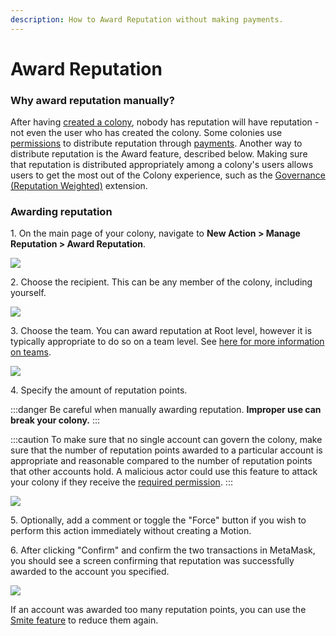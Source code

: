 ```yaml
---
description: How to Award Reputation without making payments.
---
```


# Award Reputation

### Why award reputation manually?

After having [created a colony](../launch-a-colony.md), nobody has reputation will have reputation - not even the user who has created the colony. Some colonies use [permissions](https://colony.gitbook.io/colony/advanced-features/permissions) to distribute reputation through [payments](https://colony.gitbook.io/colony/expenditures/payments). Another way to distribute reputation is the Award feature, described below. Making sure that reputation is distributed appropriately among a colony's users allows users to get the most out of the Colony experience, such as the [Governance (Reputation Weighted)](../advanced-features/extensions/governance/creating-a-motion.md) extension.&#x20;

### Awarding reputation

1\. On the main page of your colony, navigate to **New Action > Manage Reputation > Award Reputation**.

![](../assets/award-reputation-1\_AdobeCreativeCloudExpress.gif)

2\. Choose the recipient. This can be any member of the colony, including yourself.

![](../assets/award-reputation-2a\_AdobeCreativeCloudExpress.gif)

3\. Choose the team. You can award reputation at Root level, however it is typically appropriate to do so on a team level. See [here for more information on teams](../teams/create-team.md).

![](../assets/award-reputation-2b\_AdobeCreativeCloudExpress.gif)

4\. Specify the amount of reputation points.

:::danger
Be careful when manually awarding reputation. **Improper use can break your colony.**&#x20;
:::

:::caution
To make sure that no single account can govern the colony, make sure that the number of reputation points awarded to a particular account is appropriate and reasonable compared to the number of reputation points that other accounts hold. A malicious actor could use this feature to attack your colony if they receive the [required permission](../advanced-features/permissions.md).
:::

![](../assets/award-reputation-2c\_AdobeCreativeCloudExpress.gif)

5\. Optionally, add a comment or toggle the "Force" button if you wish to perform this action immediately without creating a Motion.

6\. After clicking "Confirm" and confirm the two transactions in MetaMask, you should see a screen confirming that reputation was successfully awarded to the account you specified.

![](../assets/award-reputation-4\_AdobeCreativeCloudExpress.gif)

If an account was awarded too many reputation points, you can use the [Smite feature](../reputation/smite-reputation.md) to reduce them again.
